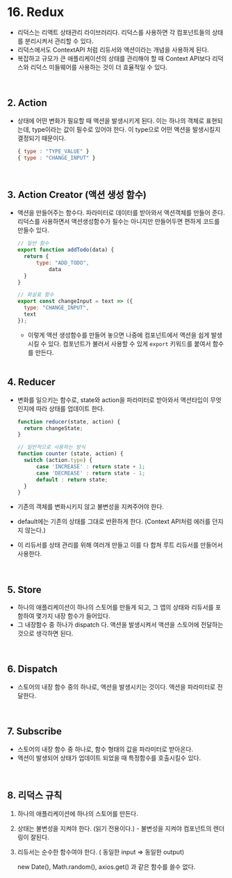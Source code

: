 # 16. Redux

- 리덕스는 리액트 상태관리 라이브러리다. 리덕스를 사용하면 각 컴포넌트들의 상태를 분리시켜서 관리할 수 있다.
- 리덕스에서도 ContextAPI 처럼 리듀서와 액션이라는 개념을 사용하게 된다.
- 복잡하고 규모가 큰 애플리케이션의 상태를 관리해야 할 때 Context API보다 리덕스와 리덕스 미들웨어를 사용하는 것이 더 효율적일 수 있다.

<br/>

## 2. Action

- 상태에 어떤 변화가 필요할 때 액션을 발생시키게 된다. 이는 하나의 객체로 표현되는데, type이라는 값이 필수로 있어야 한다. 이 type으로 어떤 액션을 발생시킬지 결정되기 때문이다.

  ```jsx
  { type : "TYPE_VALUE" }
  { type : "CHANGE_INPUT" }
  ```

<br/>

## 3. Action Creator (액션 생성 함수)

- 액션을 만들어주는 함수다. 파라미터로 데이터를 받아와서 액션객체를 만들어 준다. 리덕스를 사용하면서 액션생성함수가 필수는 아니지만 만들어두면 편하게 코드를 만들수 있다.

  ```jsx
  // 일반 함수
  export function addTodo(data) {
  	return {
  		type: "ADD_TODO",
  			data
  	}
  }
  
  // 화살표 함수
  export const changeInput = text => ({
  	type: "CHANGE_INPUT",
  	text
  });
  ```

  - 이렇게 액션 생성함수를 만들어 놓으면 나중에 컴포넌트에서 액션을 쉽게 발생시킬 수 있다. 컴포넌트가 불러서 사용할 수 있게 `export` 키워드를 붙여서 함수를 만든다.

  <br/>

## 4. Reducer

- 변화를 일으키는 함수로, state와 action을 파라미터로 받아와서 액션타입이 무엇인지에 따라 상태를 업데이트 한다.

  ```jsx
  function reducer(state, action) {
  	return changeState;
  }
  
  // 일반적으로 사용하는 방식
  function counter (state, action) {
  	switch (action.type) {
  		case 'INCREASE' : return state + 1;
  		case 'DECREASE' : return state - 1;
  		default : return state; 
  	}
  }
  ```

- 기존의 객체를 변화시키지 않고 불변성을 지켜주어야 한다.

- default에는 기존의 상태를 그대로 반환하게 한다. (Context API처럼 에러를 던지지 않는다.)

- 이 리듀서를 상태 관리를 위해 여러개 만들고 이를 다 합쳐 루트 리듀서를 만들어서 사용한다.

<br/>

## 5. Store

- 하나의 애플리케이션이 하나의 스토어를 만들게 되고, 그 앱의 상태와 리듀서를 포함하여 몇가지 내장 함수가 들어있다.
- 그 내장함수 중 하나가 dispatch 다. 액션을 발생시켜서 액션을 스토어에 전달하는 것으로 생각하면 된다.

<br/>

## 6. Dispatch

- 스토어의 내장 함수 중의 하나로, 액션을 발생시키는 것이다. 액션을 파라미터로 전달한다.

<br/>

## 7. Subscribe

- 스토어의 내장 함수 중 하나로, 함수 형태의 값을 파라미터로 받아온다.
- 액션이 발생되어 상태가 업데이트 되었을 때 특정함수를 호출시킬수 있다.

<br/>

## 8. 리덕스 규칙

1. 하나의 애플리케이션에 하나의 스토어를 만든다.

2. 상태는 불변성을 지켜야 한다. (읽기 전용이다.) - 불변성을 지켜야 컴포넌트의 렌더링이 잘된다.

3. 리듀서는 순수한 함수여야 한다. ( 동일한 input ⇒ 동일한 output)

   new Date(), Math.random(), axios.get() 과 같은 함수를 쓸수 없다.